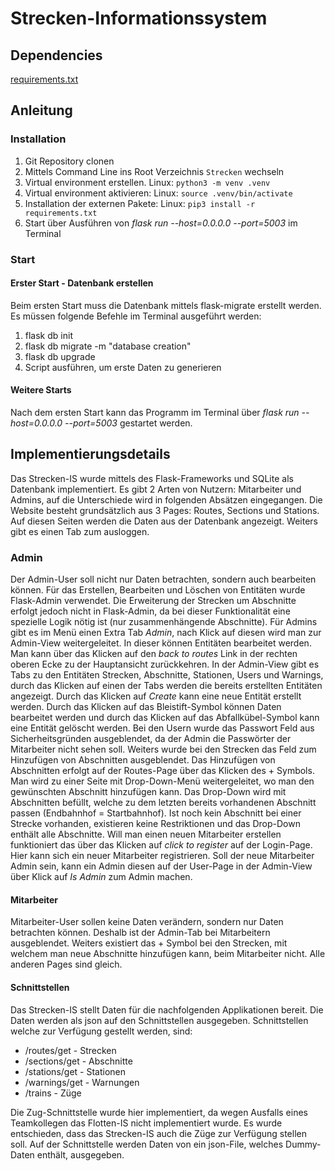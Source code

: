 # Strecken-Informationssystem

## Dependencies

[requirements.txt](./requirements.txt)

## Anleitung

### Installation
1. Git Repository clonen
2. Mittels Command Line ins Root Verzeichnis `Strecken` wechseln
3. Virtual environment erstellen. Linux: `python3 -m venv .venv`
4. Virtual environment aktivieren: Linux: `source .venv/bin/activate`
5. Installation der externen Pakete: Linux: `pip3 install -r requirements.txt`
6. Start über Ausführen von _flask run --host=0.0.0.0 --port=5003_ im Terminal

### Start
#### Erster Start - Datenbank erstellen
Beim ersten Start muss die Datenbank mittels flask-migrate erstellt werden. Es müssen folgende Befehle im Terminal ausgeführt werden:
1. flask db init
2. flask db migrate -m "database creation"
3. flask db upgrade
4. Script ausführen, um erste Daten zu generieren

#### Weitere Starts
Nach dem ersten Start kann das Programm im Terminal über _flask run --host=0.0.0.0 --port=5003_ gestartet werden.

## Implementierungsdetails
Das Strecken-IS wurde mittels des Flask-Frameworks und SQLite als Datenbank implementiert. Es gibt 2 Arten von Nutzern: Mitarbeiter
und Admins, auf die Unterschiede wird in folgenden Absätzen eingegangen. Die Website besteht grundsätzlich aus 3 Pages: Routes, Sections und Stations. Auf diesen Seiten werden die Daten aus der Datenbank angezeigt. Weiters gibt es einen Tab zum ausloggen.

### Admin
Der Admin-User soll nicht nur Daten betrachten, sondern auch bearbeiten können. Für das Erstellen, Bearbeiten und Löschen von Entitäten wurde Flask-Admin verwendet. Die Erweiterung der Strecken um Abschnitte  erfolgt jedoch nicht in Flask-Admin, da bei dieser Funktionalität eine spezielle Logik nötig ist (nur zusammenhängende Abschnitte).
Für Admins gibt es im Menü einen Extra Tab _Admin_, nach Klick auf diesen wird man zur Admin-View weitergeleitet. In dieser können Entitäten bearbeitet werden. Man kann über das Klicken auf den _back to routes_ Link in der rechten oberen Ecke zu der Hauptansicht zurückkehren. In der Admin-View gibt es Tabs zu den Entitäten Strecken, Abschnitte, Stationen, Users und Warnings, durch das Klicken auf einen der Tabs werden die bereits erstellten Entitäten angezeigt. Durch das Klicken auf _Create_ kann eine neue Entität erstellt werden. Durch das Klicken auf das Bleistift-Symbol können Daten bearbeitet werden und durch das Klicken auf das Abfallkübel-Symbol kann eine Entität gelöscht werden. Bei den Usern wurde das Passwort Feld aus Sicherheitsgründen ausgeblendet, da der Admin die Passwörter der Mitarbeiter nicht sehen soll. Weiters wurde bei den Strecken das Feld zum Hinzufügen von Abschnitten ausgeblendet.
Das Hinzufügen von Abschnitten erfolgt auf der Routes-Page über das Klicken des + Symbols. Man wird zu einer Seite mit Drop-Down-Menü weitergeleitet, wo man den gewünschten Abschnitt hinzufügen kann. Das Drop-Down wird mit Abschnitten befüllt, welche zu dem letzten bereits vorhandenen Abschnitt passen (Endbahnhof = Startbahnhof). Ist noch kein Abschnitt bei einer Strecke vorhanden, existieren keine Restriktionen und das Drop-Down enthält alle Abschnitte.
Will man einen neuen Mitarbeiter erstellen funktioniert das über das Klicken auf _click to register_ auf der Login-Page. Hier kann sich
ein neuer Mitarbeiter registrieren. Soll der neue Mitarbeiter Admin sein, kann ein Admin diesen auf der User-Page in der Admin-View über
Klick auf _Is Admin_ zum Admin machen.

#### Mitarbeiter
Mitarbeiter-User sollen keine Daten verändern, sondern nur Daten betrachten können. Deshalb ist der Admin-Tab bei Mitarbeitern ausgeblendet.
Weiters existiert das + Symbol bei den Strecken, mit welchem man neue Abschnitte hinzufügen kann, beim Mitarbeiter nicht. Alle anderen
Pages sind gleich.

#### Schnittstellen
Das Strecken-IS stellt Daten für die nachfolgenden Applikationen bereit. Die Daten werden als json auf den Schnittstellen ausgegeben. Schnittstellen welche zur Verfügung gestellt werden, sind:
- /routes/get - Strecken
- /sections/get - Abschnitte
- /stations/get - Stationen
- /warnings/get - Warnungen
- /trains - Züge

Die Zug-Schnittstelle wurde hier implementiert, da wegen Ausfalls eines Teamkollegen das Flotten-IS nicht implementiert wurde. Es wurde entschieden, dass das Strecken-IS auch die Züge zur Verfügung stellen soll. Auf der Schnittstelle werden Daten von ein json-File, welches Dummy-Daten enthält, ausgegeben.


